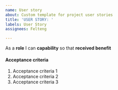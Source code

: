 ```yaml
---
name: User story
about: Custom template for project user stories
title: 'USER STORY: '
labels: User Story
assignees: Felteng

---
```


As a **role** I can **capability** so that **received benefit**

#### Acceptance criteria

1. Acceptance criteria 1
2. Acceptance criteria 2
3. Acceptance criteria 3

